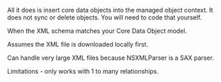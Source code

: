 All it does is insert core data objects into the managed object context.  It does not sync or delete objects.  You will need to code that yourself.

When the XML schema matches your Core Data Object model.

Assumes the XML file is downloaded locally first.

Can handle very large XML files because NSXMLParser is a SAX parser.

Limitations - only works with 1 to many relationships.